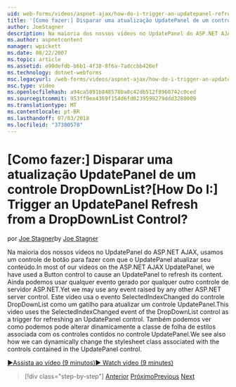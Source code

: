 ```yaml
---
uid: web-forms/videos/aspnet-ajax/how-do-i-trigger-an-updatepanel-refresh-from-a-dropdownlist-control
title: '[Como fazer:] Disparar uma atualização UpdatePanel de um controle DropDownList? | Microsoft Docs'
author: JoeStagner
description: Na maioria dos nossos vídeos no UpdatePanel do ASP.NET AJAX, usamos um controle de botão para fazer com que o UpdatePanel atualizar seu conteúdo. Ainda podemos usar qualquer evento...
ms.author: aspnetcontent
manager: wpickett
ms.date: 08/22/2007
ms.topic: article
ms.assetid: e90defdb-b6b1-4f38-8f6a-7adccbb426ef
ms.technology: dotnet-webforms
msc.legacyurl: /web-forms/videos/aspnet-ajax/how-do-i-trigger-an-updatepanel-refresh-from-a-dropdownlist-control
msc.type: video
ms.openlocfilehash: a94ca5891b848578ba8c42db512f8960742c0ced
ms.sourcegitcommit: 953ff9ea4369f154d6fd0239599279ddd3280009
ms.translationtype: MT
ms.contentlocale: pt-BR
ms.lasthandoff: 07/03/2018
ms.locfileid: "37380578"
---
```

<a name="how-do-i-trigger-an-updatepanel-refresh-from-a-dropdownlist-control"></a><span data-ttu-id="65bf7-105">[Como fazer:] Disparar uma atualização UpdatePanel de um controle DropDownList?</span><span class="sxs-lookup"><span data-stu-id="65bf7-105">[How Do I:] Trigger an UpdatePanel Refresh from a DropDownList Control?</span></span>
====================
<span data-ttu-id="65bf7-106">por [Joe Stagner](https://github.com/JoeStagner)</span><span class="sxs-lookup"><span data-stu-id="65bf7-106">by [Joe Stagner](https://github.com/JoeStagner)</span></span>

<span data-ttu-id="65bf7-107">Na maioria dos nossos vídeos no UpdatePanel do ASP.NET AJAX, usamos um controle de botão para fazer com que o UpdatePanel atualizar seu conteúdo.</span><span class="sxs-lookup"><span data-stu-id="65bf7-107">In most of our videos on the ASP.NET AJAX UpdatePanel, we have used a Button control to cause an UpdatePanel to refresh its content.</span></span> <span data-ttu-id="65bf7-108">Ainda podemos usar qualquer evento gerado por qualquer outro controle de servidor ASP.NET.</span><span class="sxs-lookup"><span data-stu-id="65bf7-108">Yet we may use any event raised by any other ASP.NET server control.</span></span> <span data-ttu-id="65bf7-109">Este vídeo usa o evento SelectedIndexChanged do controle DropDownList como um gatilho para atualizar um controle UpdatePanel.</span><span class="sxs-lookup"><span data-stu-id="65bf7-109">This video uses the SelectedIndexChanged event of the DropDownList control as a trigger for refreshing an UpdatePanel control.</span></span> <span data-ttu-id="65bf7-110">Também podemos ver como podemos pode alterar dinamicamente a classe de folha de estilos associada com os controles contidos no controle UpdatePanel.</span><span class="sxs-lookup"><span data-stu-id="65bf7-110">We see also how we can dynamically change the stylesheet class associated with the controls contained in the UpdatePanel control.</span></span>

[<span data-ttu-id="65bf7-111">&#9654;Assista ao vídeo (9 minutos)</span><span class="sxs-lookup"><span data-stu-id="65bf7-111">&#9654; Watch video (9 minutes)</span></span>](https://channel9.msdn.com/Blogs/ASP-NET-Site-Videos/how-do-i-trigger-an-updatepanel-refresh-from-a-dropdownlist-control)

> [!div class="step-by-step"]
> <span data-ttu-id="65bf7-112">[Anterior](how-do-i-implement-the-persistent-communications-pattern-using-web-services.md)
> [Próximo](how-do-i-create-an-aspnet-ajax-extender-from-scratch.md)</span><span class="sxs-lookup"><span data-stu-id="65bf7-112">[Previous](how-do-i-implement-the-persistent-communications-pattern-using-web-services.md)
[Next](how-do-i-create-an-aspnet-ajax-extender-from-scratch.md)</span></span>
